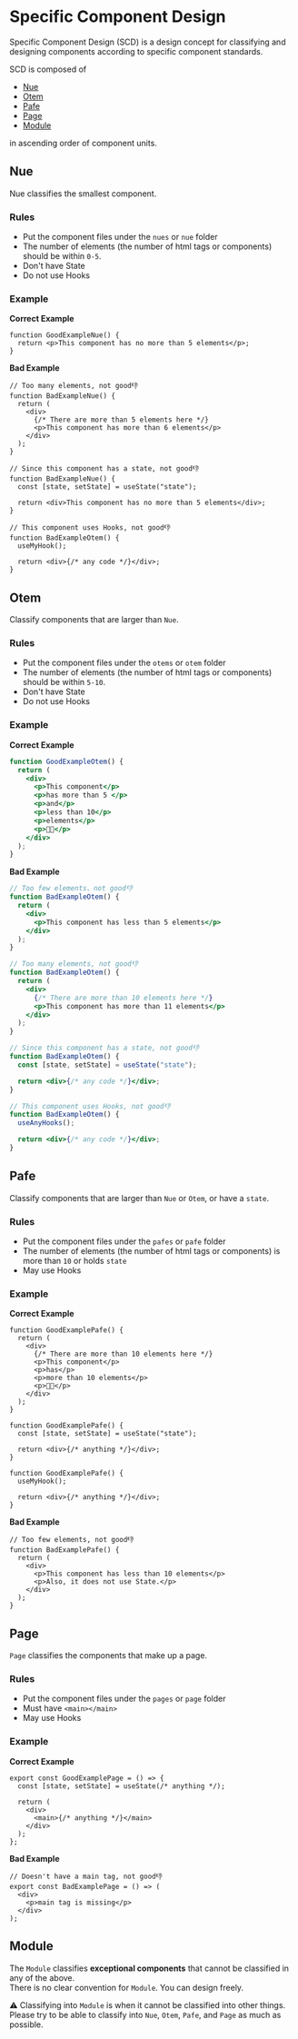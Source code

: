 # Specific Component Design

Specific Component Design (SCD) is a design concept for classifying and designing components according to specific component standards.

SCD is composed of

- [Nue](#nue)
- [Otem](#otem)
- [Pafe](#pafe)
- [Page](#page)
- [Module](#module)

in ascending order of component units.

## Nue

Nue classifies the smallest component.

### Rules

- Put the component files under the `nues` or `nue` folder
- The number of elements (the number of html tags or components) should be within `0-5`.
- Don't have State
- Do not use Hooks

### Example

**Correct Example**

```tsx
function GoodExampleNue() {
  return <p>This component has no more than 5 elements</p>;
}
```

**Bad Example**

```tsx
// Too many elements, not good👎
function BadExampleNue() {
  return (
    <div>
      {/* There are more than 5 elements here */}
      <p>This component has more than 6 elements</p>
    </div>
  );
}

// Since this component has a state, not good👎
function BadExampleNue() {
  const [state, setState] = useState("state");

  return <div>This component has no more than 5 elements</div>;
}

// This component uses Hooks, not good👎
function BadExampleOtem() {
  useMyHook();

  return <div>{/* any code */}</div>;
}
```

## Otem

Classify components that are larger than `Nue`.

### Rules

- Put the component files under the `otems` or `otem` folder
- The number of elements (the number of html tags or components) should be within `5-10`.
- Don't have State
- Do not use Hooks

### Example

**Correct Example**

```jsx
function GoodExampleOtem() {
  return (
    <div>
      <p>This component</p>
      <p>has more than 5 </p>
      <p>and</p>
      <p>less than 10</p>
      <p>elements</p>
      <p>🐱‍🏍</p>
    </div>
  );
}
```

**Bad Example**

```jsx
// Too few elements、not good👎
function BadExampleOtem() {
  return (
    <div>
      <p>This component has less than 5 elements</p>
    </div>
  );
}

// Too many elements, not good👎
function BadExampleOtem() {
  return (
    <div>
      {/* There are more than 10 elements here */}
      <p>This component has more than 11 elements</p>
    </div>
  );
}

// Since this component has a state, not good👎
function BadExampleOtem() {
  const [state, setState] = useState("state");

  return <div>{/* any code */}</div>;
}

// This component uses Hooks, not good👎
function BadExampleOtem() {
  useAnyHooks();

  return <div>{/* any code */}</div>;
}
```

## Pafe

Classify components that are larger than `Nue` or `Otem`, or have a `state`.

### Rules

- Put the component files under the `pafes` or `pafe` folder
- The number of elements (the number of html tags or components) is more than `10` or holds `state`
- May use Hooks

### Example

**Correct Example**

```tsx
function GoodExamplePafe() {
  return (
    <div>
      {/* There are more than 10 elements here */}
      <p>This component</p>
      <p>has</p>
      <p>more than 10 elements</p>
      <p>🐱‍👤</p>
    </div>
  );
}

function GoodExamplePafe() {
  const [state, setState] = useState("state");

  return <div>{/* anything */}</div>;
}

function GoodExamplePafe() {
  useMyHook();

  return <div>{/* anything */}</div>;
}
```

**Bad Example**

```tsx
// Too few elements, not good👎
function BadExamplePafe() {
  return (
    <div>
      <p>This component has less than 10 elements</p>
      <p>Also, it does not use State.</p>
    </div>
  );
}
```

## Page

`Page` classifies the components that make up a page.

### Rules

- Put the component files under the `pages` or `page` folder
- Must have `<main></main>`
- May use Hooks

### Example

**Correct Example**

```tsx
export const GoodExamplePage = () => {
  const [state, setState] = useState(/* anything */);

  return (
    <div>
      <main>{/* anything */}</main>
    </div>
  );
};
```

**Bad Example**

```tsx
// Doesn't have a main tag, not good👎
export const BadExamplePage = () => (
  <div>
    <p>main tag is missing</p>
  </div>
);
```

## Module

The `Module` classifies **exceptional components** that cannot be classified in any of the above.<br />
There is no clear convention for `Module`. You can design freely.

⚠ Classifying into `Module` is when it cannot be classified into other things. Please try to be able to classify into `Nue`, `Otem`, `Pafe`, and `Page` as much as possible.
